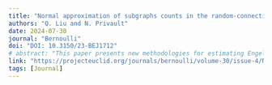 ```yaml
---
title: "Normal approximation of subgraphs counts in the random-connection model"
authors: "Q. Liu and N. Privault"
date: 2024-07-30
journal: "Bernoulli"
doi: "DOI: 10.3150/23-BEJ1712"
# abstract: "This paper presents new methodologies for estimating Engel curves using nonparametric regression techniques..."
link: "https://projecteuclid.org/journals/bernoulli/volume-30/issue-4/Normal-approximation-of-subgraph-counts-in-the-random-connection-model/10.3150/23-BEJ1712.short"
tags: [Journal]
---
```

